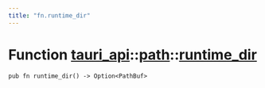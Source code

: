 ```yaml
---
title: "fn.runtime_dir"
---
```


# Function [tauri_api](/docs/api/rust/tauri_api/../index.html)::​[path](/docs/api/rust/tauri_api/index.html)::​[runtime_dir](/docs/api/rust/tauri_api/)

    pub fn runtime_dir() -> Option<PathBuf>
      